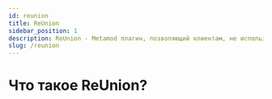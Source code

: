 ```yaml
---
id: reunion
title: ReUnion
sidebar_position: 1
description: ReUnion - Metamod плагин, позволяющий клиентам, не использующим Steam и использующим протоколы 47 и 48, подключаться к серверам ReHLDS.
slug: /reunion
---
```


# Что такое ReUnion?
